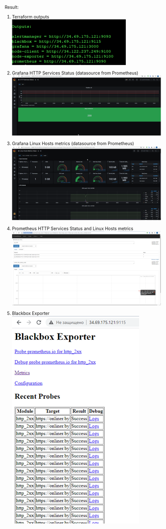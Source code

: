 Result:

1) Terraform outputs
![Image alt](https://github.com/DmitryKramich/prometheus/blob/master/imgs/1.png)

2) Grafana HTTP Services Status (datasource from Prometheus)
![Image alt](https://github.com/DmitryKramich/prometheus/blob/master/imgs/2.png)

3) Grafana Linux Hosts metrics (datasource from Prometheus)
![Image alt](https://github.com/DmitryKramich/prometheus/blob/master/imgs/3.png)

4) Prometheus HTTP Services Status and Linux Hosts metrics
![Image alt](https://github.com/DmitryKramich/prometheus/blob/master/imgs/4.png)

4) Blackbox Exporter
![Image alt](https://github.com/DmitryKramich/prometheus/blob/master/imgs/5.png)

